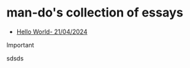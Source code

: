 # man-do's collection of essays
 
- [Hello World- 21/04/2024 ](21042024.md)


> [!IMPORTANT]
> sdsds
